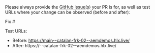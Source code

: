 Please always provide the [GitHub issue(s)](../issues) your PR is for, as well as test URLs where your change can be observed (before and after):

Fix #<gh-issue-id>

Test URLs:
- Before: https://main--catalan-frk-02--aemdemos.hlx.live/
- After: https://<branch>--catalan-frk-02--aemdemos.hlx.live/
